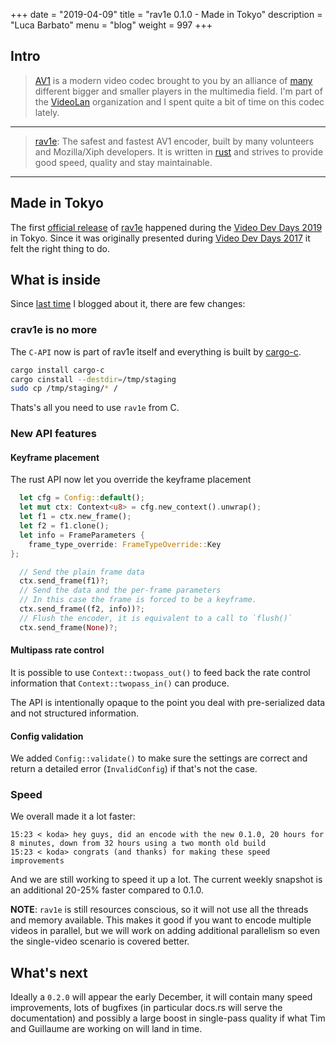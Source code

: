 +++
date = "2019-04-09"
title = "rav1e 0.1.0 - Made in Tokyo"
description = "Luca Barbato"
menu = "blog"
weight = 997
+++

## Intro

> [AV1](https://aomedia.org/av1-features/) is a modern video codec brought to you by an alliance of [many](https://aomedia.org/membership/members/) different bigger and smaller players in the multimedia field.
> I'm part of the [VideoLan](https://videolan.org) organization and I spent quite a bit of time on this codec lately.

---
> [rav1e](https://github.com/xiph/rav1e/): The safest and fastest AV1 encoder, built by many volunteers and Mozilla/Xiph developers.
> It is written in [rust](https://rustlang.org) and strives to provide good speed, quality and stay maintainable.

---

## Made in Tokyo

The first [official release](https://github.com/xiph/rav1e/releases/tag/0.1.0) of [rav1e](https://github.com/xiph/rav1e/) happened during the [Video Dev Days 2019](https://www.videolan.org/videolan/events/vdd19/) in Tokyo.
Since it was originally presented during [Video Dev Days 2017](https://www.videolan.org/videolan/events/vdd17/) it felt the right thing to do.

## What is inside

Since [last time](https://rustav.org/blog/2019-04-09-using-rav1e-from-your-code/) I blogged about it, there are few changes:

### crav1e is no more
The `C-API`  now is part of rav1e itself and everything is built by [cargo-c](https://crates.io/crates/cargo-c).
``` sh
cargo install cargo-c
cargo cinstall --destdir=/tmp/staging
sudo cp /tmp/staging/* /
```
Thats's all you need to use `rav1e` from C.

### New API features
#### Keyframe placement
The rust API now let you override the keyframe placement
``` rust
  let cfg = Config::default();
  let mut ctx: Context<u8> = cfg.new_context().unwrap();
  let f1 = ctx.new_frame();
  let f2 = f1.clone();
  let info = FrameParameters {
    frame_type_override: FrameTypeOverride::Key
};

  // Send the plain frame data
  ctx.send_frame(f1)?;
  // Send the data and the per-frame parameters
  // In this case the frame is forced to be a keyframe.
  ctx.send_frame((f2, info))?;
  // Flush the encoder, it is equivalent to a call to `flush()`
  ctx.send_frame(None)?;
```

#### Multipass rate control

It is possible to use `Context::twopass_out()` to feed back the rate control information that `Context::twopass_in()` can produce.

The API is intentionally opaque to the point you deal with pre-serialized data and not structured information.

#### Config validation
We added `Config::validate()` to make sure the settings are correct and return a detailed error (`InvalidConfig`) if that's not the case.

### Speed
We overall made it a lot faster:
```
15:23 < koda> hey guys, did an encode with the new 0.1.0, 20 hours for 8 minutes, down from 32 hours using a two month old build
15:23 < koda> congrats (and thanks) for making these speed improvements
```
And we are still working to speed it up a lot. The current weekly snapshot is an additional 20-25% faster compared to 0.1.0.

**NOTE**: `rav1e` is still resources conscious, so it will not use all the threads and memory available. This makes it good if you want to encode multiple videos in parallel, but we will work on adding additional parallelism so even the single-video scenario is covered better.

## What's next

Ideally a `0.2.0` will appear the early December, it will contain many speed improvements, lots of bugfixes (in particular docs.rs will serve the documentation) and possibly a large boost in single-pass quality if what Tim and Guillaume are working on will land in time.
